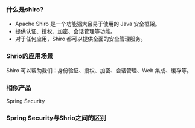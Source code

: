 
### 什么是shiro?

- Apache Shiro 是一个功能强大且易于使用的 Java 安全框架。
- 提供认证、授权、加密、会话管理等功能。
- 对于任何应用，Shiro 都可以提供全面的安全管理服务。

### Shrio的应用场景

Shiro 可以帮助我们：身份验证、授权、加密、会话管理、Web 集成、缓存等。

### 相似产品

Spring Security

### Spring Security与Shrio之间的区别


